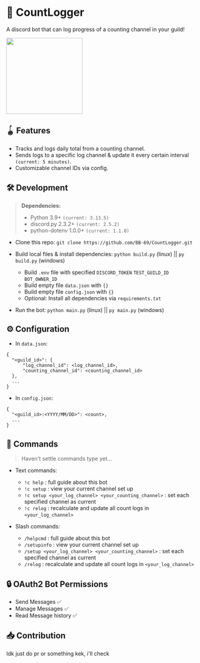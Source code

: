 # 🧮 CountLogger
A discord bot that can log progress of a counting channel in your guild!

<img src="https://github.com/user-attachments/assets/ee97a8b5-efb2-4f5c-806e-d02a4a4ab672" width="200">

## 🪀 Features
* Tracks and logs daily total from a counting channel.
* Sends logs to a specific log channel & update it every certain interval `(current: 5 minutes)`.
* Customizable channel IDs via config.

## 🛠 Development
> **Dependencies:**
> * Python 3.9+ `(current: 3.13.5)`
> * discord.py 2.3.2+ `(current: 2.5.2)`
> * python-dotenv 1.0.0+ `(current: 1.1.0)`

* Clone this repo:
    `git clone https://github.com/BB-69/CountLogger.git`

* Build local files & install dependencies:
    `python build.py` (linux) || `py build.py` (windows)
    * Build `.env` file with specified `DISCORD_TOKEN` `TEST_GUILD_ID` `BOT_OWNER_ID`
    * Build empty file `data.json` with `{}`
    * Build empty file `config.json` with `{}`
    * Optional: Install all dependencies via `requirements.txt`

* Run the bot:
    `python main.py` (linux) || `py main.py` (windows)

## ⚙️ Configuration
* In `data.json`:
```
{
  "<guild_id>": {
      "log_channel_id": <log_channel_id>,
      "counting_channel_id": <counting_channel_id>
  },
  ...
}
```
* In `config.json`:
```
{
  "<guild_id>:<YYYY/MM/DD>": <count>,
  ...
}
```

## 💬 Commands
> Haven't settle commands type yet...

* Text commands:
    * `!c help` : full guide about this bot
    * `!c setup` : view your current channel set up
    * `!c setup <your_log_channel> <your_counting_channel>` : set each specified channel as current
    * `!c relog` : recalculate and update all count logs in `<your_log_channel>`

* Slash commands:
    * `/helpcmd` : full guide about this bot
    * `/setupinfo` : view your current channel set up
    * `/setup <your_log_channel> <your_counting_channel>` : set each specified channel as current
    * `/relog` : recalculate and update all count logs in `<your_log_channel>`

## 🔒 OAuth2 Bot Permissions
* Send Messages ✅
* Manage Messages ✅
* Read Message history ✅

## 📥 Contribution
Idk just do pr or something kek, i'll check
